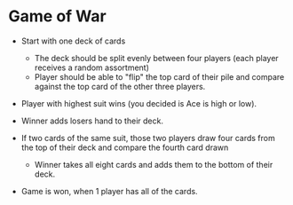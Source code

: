 # Game of War
- Start with one deck of cards
  - The deck should be split evenly between four players (each player receives a random assortment)
  - Player should be able to "flip" the top card of their pile and compare against the top card of the other three players.

- Player with highest suit wins (you decided is Ace is high or low).
- Winner adds losers hand to their deck. 

- If two cards of the same suit, those two players draw four cards from the top of their deck and compare the fourth card drawn
    - Winner takes all eight cards and adds them to the bottom of their deck.

- Game is won, when 1 player has all of the cards. 
